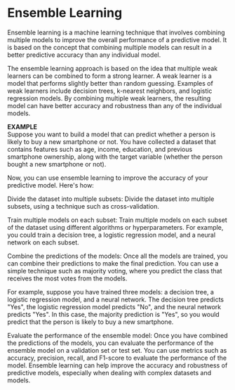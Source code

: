 # Ensemble Learning

Ensemble learning is a machine learning technique that involves combining multiple models to improve the overall performance of a predictive model. It is based on the concept that combining multiple models can result in a better predictive accuracy than any individual model.

The ensemble learning approach is based on the idea that multiple weak learners can be combined to form a strong learner. A weak learner is a model that performs slightly better than random guessing. Examples of weak learners include decision trees, k-nearest neighbors, and logistic regression models. By combining multiple weak learners, the resulting model can have better accuracy and robustness than any of the individual models.

**EXAMPLE**  
Suppose you want to build a model that can predict whether a person is likely to buy a new smartphone or not. You have collected a dataset that contains features such as age, income, education, and previous smartphone ownership, along with the target variable (whether the person bought a new smartphone or not).

Now, you can use ensemble learning to improve the accuracy of your predictive model. Here's how:

Divide the dataset into multiple subsets: Divide the dataset into multiple subsets, using a technique such as cross-validation.

Train multiple models on each subset: Train multiple models on each subset of the dataset using different algorithms or hyperparameters. For example, you could train a decision tree, a logistic regression model, and a neural network on each subset.

Combine the predictions of the models: Once all the models are trained, you can combine their predictions to make the final prediction. You can use a simple technique such as majority voting, where you predict the class that receives the most votes from the models.

For example, suppose you have trained three models: a decision tree, a logistic regression model, and a neural network. The decision tree predicts "Yes", the logistic regression model predicts "No", and the neural network predicts "Yes". In this case, the majority prediction is "Yes", so you would predict that the person is likely to buy a new smartphone.

Evaluate the performance of the ensemble model: Once you have combined the predictions of the models, you can evaluate the performance of the ensemble model on a validation set or test set. You can use metrics such as accuracy, precision, recall, and F1-score to evaluate the performance of the model.
Ensemble learning can help improve the accuracy and robustness of predictive models, especially when dealing with complex datasets and models.
